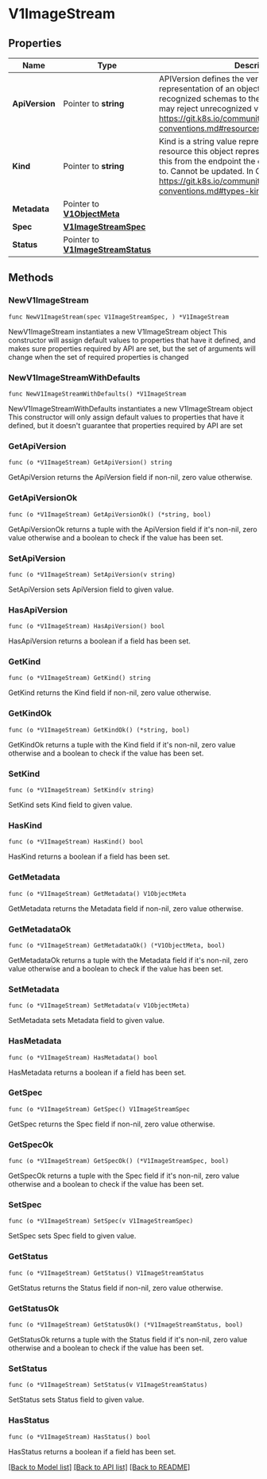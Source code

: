 # V1ImageStream

## Properties

Name | Type | Description | Notes
------------ | ------------- | ------------- | -------------
**ApiVersion** | Pointer to **string** | APIVersion defines the versioned schema of this representation of an object. Servers should convert recognized schemas to the latest internal value, and may reject unrecognized values. More info: https://git.k8s.io/community/contributors/devel/api-conventions.md#resources | [optional] 
**Kind** | Pointer to **string** | Kind is a string value representing the REST resource this object represents. Servers may infer this from the endpoint the client submits requests to. Cannot be updated. In CamelCase. More info: https://git.k8s.io/community/contributors/devel/api-conventions.md#types-kinds | [optional] 
**Metadata** | Pointer to [**V1ObjectMeta**](V1ObjectMeta.md) |  | [optional] 
**Spec** | [**V1ImageStreamSpec**](V1ImageStreamSpec.md) |  | 
**Status** | Pointer to [**V1ImageStreamStatus**](V1ImageStreamStatus.md) |  | [optional] 

## Methods

### NewV1ImageStream

`func NewV1ImageStream(spec V1ImageStreamSpec, ) *V1ImageStream`

NewV1ImageStream instantiates a new V1ImageStream object
This constructor will assign default values to properties that have it defined,
and makes sure properties required by API are set, but the set of arguments
will change when the set of required properties is changed

### NewV1ImageStreamWithDefaults

`func NewV1ImageStreamWithDefaults() *V1ImageStream`

NewV1ImageStreamWithDefaults instantiates a new V1ImageStream object
This constructor will only assign default values to properties that have it defined,
but it doesn't guarantee that properties required by API are set

### GetApiVersion

`func (o *V1ImageStream) GetApiVersion() string`

GetApiVersion returns the ApiVersion field if non-nil, zero value otherwise.

### GetApiVersionOk

`func (o *V1ImageStream) GetApiVersionOk() (*string, bool)`

GetApiVersionOk returns a tuple with the ApiVersion field if it's non-nil, zero value otherwise
and a boolean to check if the value has been set.

### SetApiVersion

`func (o *V1ImageStream) SetApiVersion(v string)`

SetApiVersion sets ApiVersion field to given value.

### HasApiVersion

`func (o *V1ImageStream) HasApiVersion() bool`

HasApiVersion returns a boolean if a field has been set.

### GetKind

`func (o *V1ImageStream) GetKind() string`

GetKind returns the Kind field if non-nil, zero value otherwise.

### GetKindOk

`func (o *V1ImageStream) GetKindOk() (*string, bool)`

GetKindOk returns a tuple with the Kind field if it's non-nil, zero value otherwise
and a boolean to check if the value has been set.

### SetKind

`func (o *V1ImageStream) SetKind(v string)`

SetKind sets Kind field to given value.

### HasKind

`func (o *V1ImageStream) HasKind() bool`

HasKind returns a boolean if a field has been set.

### GetMetadata

`func (o *V1ImageStream) GetMetadata() V1ObjectMeta`

GetMetadata returns the Metadata field if non-nil, zero value otherwise.

### GetMetadataOk

`func (o *V1ImageStream) GetMetadataOk() (*V1ObjectMeta, bool)`

GetMetadataOk returns a tuple with the Metadata field if it's non-nil, zero value otherwise
and a boolean to check if the value has been set.

### SetMetadata

`func (o *V1ImageStream) SetMetadata(v V1ObjectMeta)`

SetMetadata sets Metadata field to given value.

### HasMetadata

`func (o *V1ImageStream) HasMetadata() bool`

HasMetadata returns a boolean if a field has been set.

### GetSpec

`func (o *V1ImageStream) GetSpec() V1ImageStreamSpec`

GetSpec returns the Spec field if non-nil, zero value otherwise.

### GetSpecOk

`func (o *V1ImageStream) GetSpecOk() (*V1ImageStreamSpec, bool)`

GetSpecOk returns a tuple with the Spec field if it's non-nil, zero value otherwise
and a boolean to check if the value has been set.

### SetSpec

`func (o *V1ImageStream) SetSpec(v V1ImageStreamSpec)`

SetSpec sets Spec field to given value.


### GetStatus

`func (o *V1ImageStream) GetStatus() V1ImageStreamStatus`

GetStatus returns the Status field if non-nil, zero value otherwise.

### GetStatusOk

`func (o *V1ImageStream) GetStatusOk() (*V1ImageStreamStatus, bool)`

GetStatusOk returns a tuple with the Status field if it's non-nil, zero value otherwise
and a boolean to check if the value has been set.

### SetStatus

`func (o *V1ImageStream) SetStatus(v V1ImageStreamStatus)`

SetStatus sets Status field to given value.

### HasStatus

`func (o *V1ImageStream) HasStatus() bool`

HasStatus returns a boolean if a field has been set.


[[Back to Model list]](../README.md#documentation-for-models) [[Back to API list]](../README.md#documentation-for-api-endpoints) [[Back to README]](../README.md)


